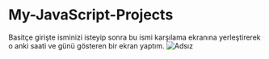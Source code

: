 # My-JavaScript-Projects
Basitçe girişte isminizi isteyip sonra bu ismi karşılama ekranına yerleştirerek o anki saati ve günü gösteren bir ekran yaptım.
![Adsız](https://user-images.githubusercontent.com/107414567/186642750-eb27c189-e397-4bff-87bb-53836a3fac48.png)
